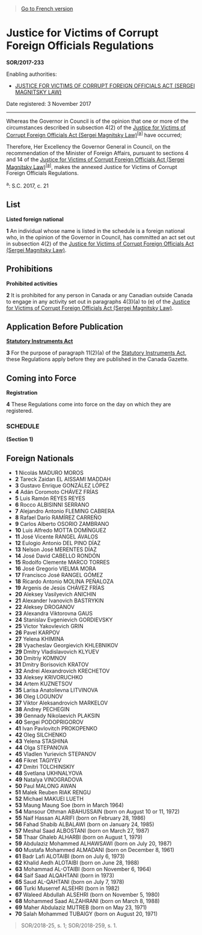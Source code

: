 > [Go to French version](/fr/Règlements/Décrets,%20ordonnances%20et%20règlements%20statutaires/2017/233.md)

# Justice for Victims of Corrupt Foreign Officials Regulations

**SOR/2017-233**

Enabling authorities: 
- [JUSTICE FOR VICTIMS OF CORRUPT FOREIGN OFFICIALS ACT (SERGEI MAGNITSKY LAW)](/en/Acts/Statutes%20of%20Canada/2017/c.%2021.md)

Date registered: 3 November 2017

----------

Whereas the Governor in Council is of the opinion that one or more of the circumstances described in subsection 4(2) of the [Justice for Victims of Corrupt Foreign Officials Act (Sergei Magnitsky Law)](/en/Acts/Statutes%20of%20Canada/2017/c.%2021.md)<sup><a href='#fn_81000-2-3244-E_hq_20705'>[a]</a></sup> have occurred;

Therefore, Her Excellency the Governor General in Council, on the recommendation of the Minister of Foreign Affairs, pursuant to sections 4 and 14 of the [Justice for Victims of Corrupt Foreign Officials Act (Sergei Magnitsky Law)](/en/Acts/Statutes%20of%20Canada/2017/c.%2021.md)<sup><a href='#fn_81000-2-3244-E_hq_20705'>[a]</a></sup>, makes the annexed Justice for Victims of Corrupt Foreign Officials Regulations.



<a name='fn_81000-2-3244-E_hq_20705'><sup>a</sup></a>: S.C. 2017, c. 21<br />


## List



**Listed foreign national**

**1** An individual whose name is listed in the schedule is a foreign national who, in the opinion of the Governor in Council, has committed an act set out in subsection 4(2) of the [Justice for Victims of Corrupt Foreign Officials Act (Sergei Magnitsky Law)](/en/Acts/Statutes%20of%20Canada/2017/c.%2021.md).




## Prohibitions



**Prohibited activities**

**2** It is prohibited for any person in Canada or any Canadian outside Canada to engage in any activity set out in paragraphs 4(3)(a) to (e) of the [Justice for Victims of Corrupt Foreign Officials Act (Sergei Magnitsky Law)](/en/Acts/Statutes%20of%20Canada/2017/c.%2021.md).




## Application Before Publication



**[Statutory Instruments Act](/en/Acts/Revised%20Statutes%20of%20Canada/S/S-22.md)**

**3** For the purpose of paragraph 11(2)(a) of the [Statutory Instruments Act](/en/Acts/Revised%20Statutes%20of%20Canada/S/S-22.md), these Regulations apply before they are published in the Canada Gazette.




## Coming into Force



**Registration**

**4** These Regulations come into force on the day on which they are registered.




### **SCHEDULE** 
**(Section 1)**
## Foreign Nationals
- **1** Nicolás MADURO MOROS
- **2** Tareck Zaidan EL AISSAMI MADDAH
- **3** Gustavo Enrique GONZÁLEZ LÓPEZ
- **4** Adán Coromoto CHÁVEZ FRÍAS
- **5** Luis Ramón REYES REYES
- **6** Rocco ALBISINNI SERRANO
- **7** Alejandro Antonio FLEMING CABRERA
- **8** Rafael Darío RAMÍREZ CARREÑO
- **9** Carlos Alberto OSORIO ZAMBRANO
- **10** Luis Alfredo MOTTA DOMÍNGUEZ
- **11** José Vicente RANGEL ÁVALOS
- **12** Eulogio Antonio DEL PINO DÍAZ
- **13** Nelson José MERENTES DÍAZ
- **14** José David CABELLO RONDÓN
- **15** Rodolfo Clemente MARCO TORRES
- **16** José Gregorio VIELMA MORA
- **17** Francisco José RANGEL GÓMEZ
- **18** Ricardo Antonio MOLINA PEÑALOZA
- **19** Argenis de Jesús CHÁVEZ FRÍAS
- **20** Aleksey Vasilyevich ANICHIN
- **21** Alexander Ivanovich BASTRYKIN
- **22** Aleksey DROGANOV
- **23** Alexandra Viktorovna GAUS
- **24** Stanislav Evgenievich GORDIEVSKY
- **25** Victor Yakovlevich GRIN
- **26** Pavel KARPOV
- **27** Yelena KHIMINA
- **28** Vyacheslav Georgievich KHLEBNIKOV
- **29** Dmitry Vladislavovich KLYUEV
- **30** Dmitriy KOMNOV
- **31** Dmitry Borisovich KRATOV
- **32** Andrei Alexandrovich KRECHETOV
- **33** Aleksey KRIVORUCHKO
- **34** Artem KUZNETSOV
- **35** Larisa Anatolievna LITVINOVA
- **36** Oleg LOGUNOV
- **37** Viktor Aleksandrovich MARKELOV
- **38** Andrey PECHEGIN
- **39** Gennady Nikolaevich PLAKSIN
- **40** Sergei PODOPRIGOROV
- **41** Ivan Pavlovitch PROKOPENKO
- **42** Oleg SILCHENKO
- **43** Yelena STASHINA
- **44** Olga STEPANOVA
- **45** Vladlen Yurievich STEPANOV
- **46** Fikret TAGIYEV
- **47** Dmitri TOLCHINSKIY
- **48** Svetlana UKHNALYOVA
- **49** Natalya VINOGRADOVA
- **50** Paul MALONG AWAN
- **51** Malek Reuben RIAK RENGU
- **52** Michael MAKUEI LUETH
- **53** Maung Maung Soe (born in March 1964)
- **54** Mansour Othman ABAHUSSAIN (born on August 10 or 11, 1972)
- **55** Naif Hassan ALARIFI (born on February 28, 1986)
- **56** Fahad Shabib ALBALAWI (born on January 24, 1985)
- **57** Meshal Saad ALBOSTANI (born on March 27, 1987)
- **58** Thaar Ghaleb ALHARBI (born on August 1, 1979)
- **59** Abdulaziz Mohammed ALHAWSAWI (born on July 20, 1987)
- **60** Mustafa Mohammed ALMADANI (born on December 8, 1961)
- **61** Badr Lafi ALOTAIBI (born on July 6, 1973)
- **62** Khalid Aedh ALOTAIBI (born on June 28, 1988)
- **63** Mohammad AL-OTAIBI (born on November 6, 1964)
- **64** Saif Saad ALQAHTANI (born in 1973)
- **65** Saud AL-QAHTANI (born on July 7, 1978)
- **66** Turki Muserref ALSEHRI (born in 1982)
- **67** Waleed Abdullah ALSEHRI (born on November 5, 1980)
- **68** Mohammed Saad ALZAHRANI (born on March 8, 1988)
- **69** Maher Abdulaziz MUTREB (born on May 23, 1971)
- **70** Salah Mohammed TUBAIGY (born on August 20, 1971)
> SOR/2018-25, s. 1; SOR/2018-259, s. 1.


